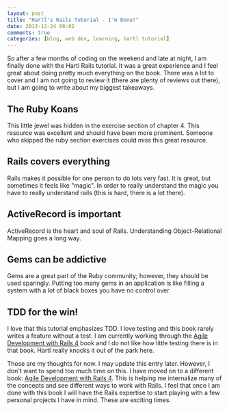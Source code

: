 ```yaml
---
layout: post
title: "Hartl's Rails Tutorial - I'm Done!"
date: 2013-12-24 06:02
comments: true
categories: [blog, web dev, learning, hartl tutorial] 
---
```


So after a few months of coding on the weekend and late at night, I am finally done with the Hartl Rails tutorial. It was a great experience and I feel great about doing pretty much everything on the book. There was a lot to cover and I am not going to review it (there are plenty of reviews out there), but I am going to write about my biggest takeaways.

## The Ruby Koans
This little jewel was hidden in the exercise section of chapter 4. This resource was excellent and should have been more prominent. Someone who skipped the ruby section exercises could miss this great resource.

## Rails covers everything
Rails makes it possible for one person to do lots very fast. It is great, but sometimes it feels like "magic". In order to really understand the magic you have to really understand rails (this is hard, there is a lot there). 

## ActiveRecord is important
ActiveRecord is the heart and soul of Rails. Understanding Object-Relational Mapping goes a long way.

## Gems can be addictive
Gems are a great part of the Ruby community; however, they should be used sparingly. Putting too many gems in an application is like filling a system with a lot of black boxes you have no control over.

## TDD for the win!
I love that this tutorial emphasizes TDD. I love testing and this book rarely writes a feature without a test. I am currently working through the [Agile Development with Rails 4](http://pragprog.com/book/rails4/agile-web-development-with-rails-4) book and I do not like how little testing there is in that book. Hartl really knocks it out of the park here. 

Those are my thoughts for now. I may update this entry later. However, I don't want to spend too much time on this. I have moved on to a different book: [Agile Development with Rails 4](http://pragprog.com/book/rails4/agile-web-development-with-rails-4). This is helping me internalize many of the concepts and see different ways to work with Rails. I feel that once I am done with this book I will have the Rails expertise to start playing with a few personal projects I have in mind. These are exciting times.

